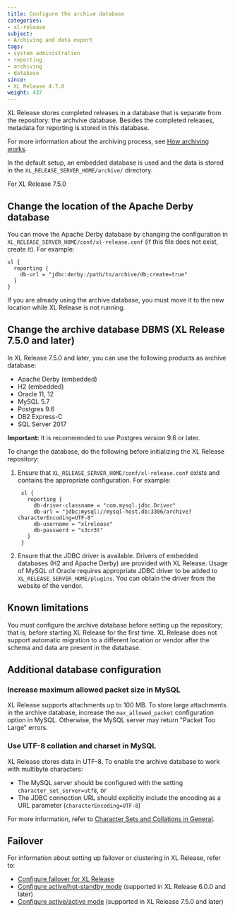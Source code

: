 ```yaml
---
title: Configure the archive database
categories:
- xl-release
subject:
- Archiving and data export
tags:
- system administration
- reporting
- archiving
- database
since:
- XL Release 4.7.0
weight: 437
---
```


XL Release stores completed releases in a database that is separate from the repository: the archvive database. Besides the completed releases, metadata for reporting is stored in this database.

For more information about the archiving process, see [How archiving works](/xl-release/concept/how-archiving-works.html).

In the default setup, an embedded database is used and the data is stored in the 
`XL_RELEASE_SERVER_HOME/archive/` directory.

For XL Release 7.5.0 

## Change the location of the Apache Derby database

You can move the Apache Derby database by changing the configuration in `XL_RELEASE_SERVER_HOME/conf/xl-release.conf` (if this file does not exist, create it). For example:

    xl {
      reporting {
        db-url = "jdbc:derby:/path/to/archive/db;create=true"
      }
    }

If you are already using the archive database, you must move it to the new location while XL Release is not running.

## Change the archive database DBMS (XL Release 7.5.0 and later)

In XL Release 7.5.0 and later, you can use the following products as archive database:

* Apache Derby (embedded)
* H2 (embedded)
* Oracle 11, 12
* MySQL 5.7
* Postgres 9.6
* DB2 Express-C
* SQL Server 2017

**Important:** It is recommended to use Postgres version 9.6 or later.

To change the database, do the following before initializing the XL Release repository:

1. Ensure that `XL_RELEASE_SERVER_HOME/conf/xl-release.conf` exists and contains the appropriate configuration. For example:

        xl {
          reporting {
            db-driver-classname = "com.mysql.jdbc.Driver"
            db-url = "jdbc:mysql://mysql-host.db:3306/archive?characterEncoding=UTF-8"
            db-username = "xlrelease"
            db-password = "s3cr3t"
          }
        }

2. Ensure that the JDBC driver is available. Drivers of embedded databases (H2 and Apache Derby) are provided with XL Release. Usage of MySQL of Oracle requires appropriate JDBC driver to be added to `XL_RELEASE_SERVER_HOME/plugins`. You can obtain the driver from the website of the vendor.

## Known limitations

You must configure the archive database before setting up the repository; that is, before starting XL Release for the first time. XL Release does not support automatic migration to a different location or vendor after the schema and data are present in the database.

## Additional database configuration

### Increase maximum allowed packet size in MySQL

XL Release supports attachments up to 100 MB. To store large attachments in the archive database, increase the `max_allowed_packet` configuration option in MySQL. Otherwise, the MySQL server may return "Packet Too Large" errors.

### Use UTF-8 collation and charset in MySQL

XL Release stores data in UTF-8. To enable the archive database to work with multibyte characters:

* The MySQL server should be configured with the setting `character_set_server=utf8`, or
* The JDBC connection URL should explicitly include the encoding as a URL parameter (`characterEncoding=UTF-8`)

For more information, refer to [Character Sets and Collations in General](https://dev.mysql.com/doc/refman/5.5/en/charset-general.html).

## Failover

For information about setting up failover or clustering in XL Release, refer to:

* [Configure failover for XL Release](/xl-release/how-to/configure-failover.html)
* [Configure active/hot-standby mode](/xl-release/how-to/configure-active-hot-standby.html) (supported in XL Release 6.0.0 and later)
* [Configure active/active mode](/xl-release/how-to/configure-active-active.html) (supported in XL Release 7.5.0 and later)
